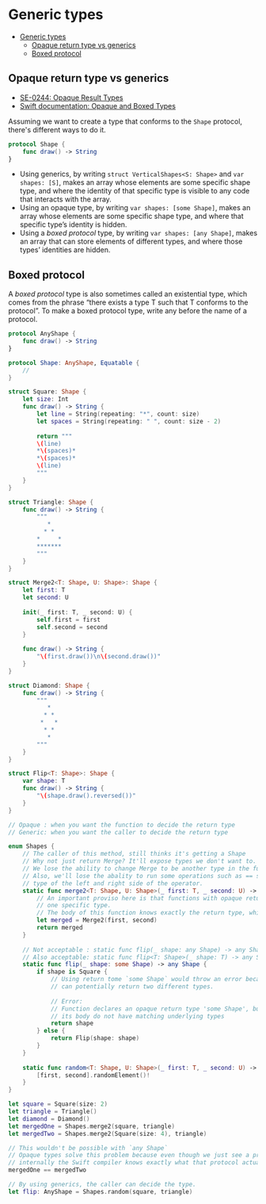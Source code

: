 # Generic types

- [Generic types](#generic-types)
  - [Opaque return type vs generics](#opaque-return-type-vs-generics)
  - [Boxed protocol](#boxed-protocol)

## Opaque return type vs generics

- [SE-0244: Opaque Result Types](https://github.com/apple/swift-evolution/blob/main/proposals/0244-opaque-result-types.md)
- [Swift documentation: Opaque and Boxed Types](https://docs.swift.org/swift-book/documentation/the-swift-programming-language/opaquetypes/)

Assuming we want to create a type that conforms to the `Shape` protocol, there's different ways to do it.

```Swift
protocol Shape {
    func draw() -> String
}
```

- Using generics, by writing `struct VerticalShapes<S: Shape>` and `var shapes: [S]`, makes an array whose elements are some specific shape type, and where the identity of that specific type is visible to any code that interacts with the array.
- Using an opaque type, by writing `var shapes: [some Shape]`, makes an array whose elements are some specific shape type, and where that specific type’s identity is hidden.
- Using a *boxed protocol* type, by writing `var shapes: [any Shape]`, makes an array that can store elements of different types, and where those types’ identities are hidden.

## Boxed protocol

A *boxed protocol* type is also sometimes called an existential type, which comes from the phrase “there exists a type T such that T conforms to the protocol”. To make a boxed protocol type, write any before the name of a protocol.

```Swift
protocol AnyShape {
    func draw() -> String
}

protocol Shape: AnyShape, Equatable {
    //
}

struct Square: Shape {
    let size: Int
    func draw() -> String {
        let line = String(repeating: "*", count: size)
        let spaces = String(repeating: " ", count: size - 2)
        
        return """
        \(line)
        *\(spaces)*
        *\(spaces)*
        \(line)
        """
    }
}

struct Triangle: Shape {
    func draw() -> String {
        """
           *
          * *
        *     *
        *******
        """
    }
}

struct Merge2<T: Shape, U: Shape>: Shape {
    let first: T
    let second: U
    
    init(_ first: T, _ second: U) {
        self.first = first
        self.second = second
    }
    
    func draw() -> String {
        "\(first.draw())\n\(second.draw())"
    }
}

struct Diamond: Shape {
    func draw() -> String {
        """
           *
          * *
         *   *
          * *
           *
        """
    }
}

struct Flip<T: Shape>: Shape {
    var shape: T
    func draw() -> String {
        "\(shape.draw().reversed())"
    }
}

// Opaque : when you want the function to decide the return type
// Generic: when you want the caller to decide the return type

enum Shapes {
    // The caller of this method, still thinks it's getting a Shape
    // Why not just return Merge? It'll expose types we don't want to.
    // We lose the ability to change Merge to be another type in the future.
    // Also, we'll lose the abality to run some operations such as == since it needs to know the
    // type of the left and right side of the operator.
    static func merge2<T: Shape, U: Shape>(_ first: T, _ second: U) -> some Shape {
        // An important proviso here is that functions with opaque return types must always return
        // one specific type.
        // The body of this function knows exactly the return type, which is Merge2.
        let merged = Merge2(first, second)
        return merged
    }
    
    // Not acceptable : static func flip(_ shape: any Shape) -> any Shape
    // Also acceptable: static func flip<T: Shape>(_ shape: T) -> any Shape {
    static func flip(_ shape: some Shape) -> any Shape {
        if shape is Square {
            // Using return tome `some Shape` would throw an error because it sees that the body
            // can potentially return two different types.
            
            // Error:
            // Function declares an opaque return type 'some Shape', but the return statements in
            // its body do not have matching underlying types
            return shape
        } else {
            return Flip(shape: shape)
        }
    }
    
    static func random<T: Shape, U: Shape>(_ first: T, _ second: U) -> any Shape {
        [first, second].randomElement()!
    }
}

let square = Square(size: 2)
let triangle = Triangle()
let diamond = Diamond()
let mergedOne = Shapes.merge2(square, triangle)
let mergedTwo = Shapes.merge2(Square(size: 4), triangle)

// This wouldn't be possible with `any Shape`
// Opaque types solve this problem because even though we just see a protocol being used,
// internally the Swift compiler knows exactly what that protocol actually resolves to
mergedOne == mergedTwo

// By using generics, the caller can decide the type.
let flip: AnyShape = Shapes.random(square, triangle)
```

